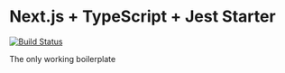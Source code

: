 # Next.js + TypeScript + Jest Starter 

[![Build Status](https://travis-ci.com/orest22/next-starter.svg?branch=master)](https://travis-ci.com/orest22/next-starter)

The only working boilerplate

